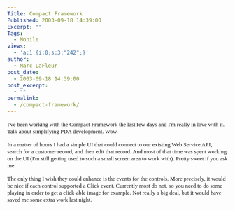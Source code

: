 ```yaml
---
Title: Compact Framework
Published: 2003-09-18 14:39:00
Excerpt: ""
Tags:
  - Mobile
views:
  - 'a:1:{i:0;s:3:"242";}'
author:
  - Marc LaFleur
post_date:
  - 2003-09-18 14:39:00
post_excerpt:
  - ""
permalink:
  - /compact-framework/
---
```

<p><font face=Verdana size=2>I've been working with the Compact Framework the last few days and I'm really in love with it. Talk about simplifying PDA development. Wow.</font></p>
<p><font face=Verdana size=2>In a matter of hours I had a simple UI that could connect to our existing Web Service API, search for a customer record, and then edit&nbsp;that record. And most of that time was spent&nbsp;working on the UI (I'm still getting used to such a small screen area to work with). Pretty sweet if you ask me. </font></p>
<p><font face=Verdana size=2>The only thing I wish they could enhance is the events for the controls. More precisely, it would be nice if each control supported a Click event. Currently most do not, so you need to do some playing in order to get a click-able image for example. Not really a big deal, but it would have saved me some extra work last night. </font></p>